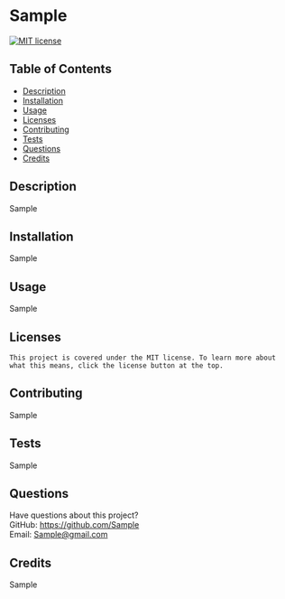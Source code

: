# Sample

  [![MIT license](https://img.shields.io/badge/License-MIT-blue.svg)](https://lbesson.mit-license.org/)

  ## Table of Contents
  * [Description](#description)
  * [Installation](#installation)
  * [Usage](#usage)
  * [Licenses](#licenses)
  * [Contributing](#contributing)
  * [Tests](#tests)
  * [Questions](#questions)
  * [Credits](#credits)

  ## Description
  Sample

  ## Installation
  Sample

  ## Usage
  Sample

  ## Licenses
    This project is covered under the MIT license. To learn more about what this means, click the license button at the top.

  ## Contributing
  Sample

  ## Tests
  Sample

  ## Questions
  Have questions about this project?  
  GitHub: https://github.com/Sample  
  Email: Sample@gmail.com

  ## Credits
  Sample
